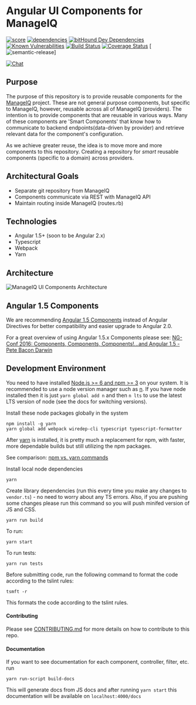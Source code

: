 # Angular UI Components for ManageIQ

[![score](https://www.bithound.io/github/ManageIQ/ui-components/badges/score.svg)](https://www.bithound.io/github/ManageIQ/ui-components)
[![dependencies](https://www.bithound.io/github/ManageIQ/ui-components/badges/dependencies.svg)](https://www.bithound.io/github/ManageIQ/ui-components/master/dependencies/npm)
[![bitHound Dev Dependencies](https://www.bithound.io/github/ManageIQ/ui-components/badges/devDependencies.svg)](https://www.bithound.io/github/ManageIQ/ui-components/master/dependencies/npm)
[![Known Vulnerabilities](https://snyk.io/test/github/mtho11/ui-components/badge.svg)](https://snyk.io/test/github/mtho11/ui-components)
[![Build Status](https://travis-ci.org/ManageIQ/ui-components.svg)](https://travis-ci.org/ManageIQ/ui-components)
[![Coverage Status](https://coveralls.io/repos/github/ManageIQ/ui-components/badge.svg)](https://coveralls.io/github/ManageIQ/ui-components)
[![semantic-release](https://img.shields.io/badge/%20%20%F0%9F%93%A6%F0%9F%9A%80-semantic--release-e10079.svg)]

[![Chat](https://badges.gitter.im/Join%20Chat.svg)](https://gitter.im/ManageIQ/manageiq/ui?utm_source=badge&utm_medium=badge&utm_campaign=pr-badge&utm_content=badge)

## Purpose

The purpose of this repository is to provide reusable components for the [ManageIQ](http:github.com/manageiq/manageiq)
project. These are not general purpose components, but specific to ManageIQ, however, reusable across all of
ManageIQ (providers). The intention is to provide components that are reusable in various ways. Many of these components
are 'Smart Components' that know how to communicate to backend endpoints(data-driven by provider) and retrieve relevant data for
the component's configuration.

As we achieve greater reuse, the idea is to move more and more components to this repository. Creating a repository for
*smart* reusable components (specific to a domain) across providers.

## Architectural Goals

* Separate git repository from ManageIQ
* Components communicate via REST with ManageIQ API
* Maintain routing inside ManageIQ (routes.rb)

## Technologies

* Angular 1.5+ (soon to be Angular 2.x)
* Typescript
* Webpack
* Yarn

## Architecture

![ManageIQ UI Components Architecture](MiQ-UI-Architecture.jpg)

## Angular 1.5 Components

We are recommending [Angular 1.5 Components](https://docs.angularjs.org/guide/component) instead of Angular Directives
for better compatibility and easier upgrade to Angular 2.0.

For a great overview of using Angular 1.5.x Components please see: [NG-Conf 2016: Components, Components, Components!...and Angular 1.5 - Pete Bacon Darwin](https://www.youtube.com/watch?list=PLOETEcp3DkCq788xapkP_OU-78jhTf68j&v=AMwjDibFxno&ab_channel=ng-conf)


## Development Environment

You need to have installed [Node.js >= 6  and npm >= 3](https://docs.npmjs.com/getting-started/installing-node) on your system.
It is recommended to use a node version manager such as [n](https://www.npmjs.com/package/n). If you have node installed then it is
just `yarn global add n` and then `n lts` to use the latest LTS version of node (see the docs for switching versions).

Install these node packages globally in the system
```
npm install -g yarn
yarn global add webpack wiredep-cli typescript typescript-formatter
```

After [yarn](http://yarn.io) is installed, it is pretty much a replacement for npm, with faster, more dependable  builds
but still utilizing the npm packages.

See comparison: [npm vs. yarn commands](https://yarnpkg.com/en/docs/migrating-from-npm)

Install local node dependencies
```
yarn
```

Create library dependencies (run this every time you make any changes to `vendor.ts`) - no need to worry about any TS
errors. Also, if you are pushing some changes please run this command so you will push minifed version of JS and CSS.
```
yarn run build
```

To run:
```
yarn start
```

To run tests:
```
yarn run tests
```

Before submitting code, run the following command to format the code according to the tslint rules:
```
tsmft -r
```

This formats the code according to the tslint rules.

#### Contributing
Please see [CONTRIBUTING.md](CONTRIBUTING.md) for more details on how to contribute to this repo. 

#### Documentation

If you want to see documentation for each component, controller, filter, etc. run
```
yarn run-script build-docs
```
This will generate docs from JS docs and after running `yarn start` this documentation will be available on `localhost:4000/docs`

